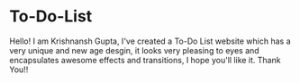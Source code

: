# To-Do-List

Hello!
I am Krishnansh Gupta, I've created a To-Do List website which has a very unique and new age desgin, it looks very pleasing to eyes and encapsulates awesome effects and transitions, I hope you'll like it. Thank You!!
